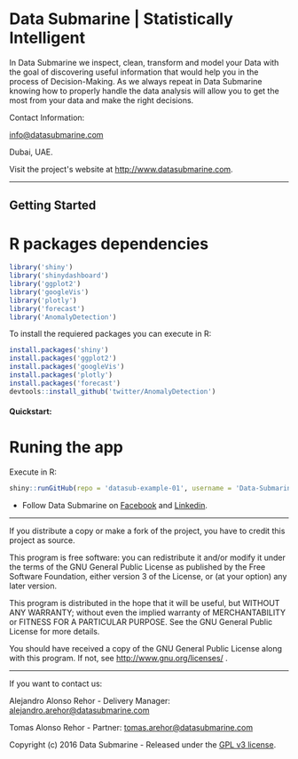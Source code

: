 # Data Submarine | Statistically Intelligent

In Data Submarine we inspect, clean, transform and model your Data with the goal of discovering useful information that would help you in the process of Decision-Making.
As we always repeat in Data Submarine knowing how to properly handle the data analysis will allow you to get the most from your data and make the right decisions.

Contact Information:

info@datasubmarine.com

Dubai, UAE.

Visit the project's website at <http://www.datasubmarine.com>.

***

## Getting Started

R packages dependencies
===

```R
library('shiny')
library('shinydashboard')
library('ggplot2')
library('googleVis')
library('plotly')
library('forecast')
library('AnomalyDetection')
```

To install the requiered packages you can execute in R:

```R
install.packages('shiny')
install.packages('ggplot2')
install.packages('googleVis')
install.packages('plotly')
install.packages('forecast')
devtools::install_github('twitter/AnomalyDetection')
```

#### Quickstart:

Runing the app
===

Execute in R:

```R
shiny::runGitHub(repo = 'datasub-example-01', username = 'Data-Submarine')
```

* Follow Data Submarine on  [Facebook](https://www.facebook.com/Data-Submarine-1688944524675846/) and [Linkedin](http://linkedin.com/).

***

If you distribute a copy or make a fork of the project, you have to credit this project as source.

This program is free software: you can redistribute it and/or modify it under the terms of the GNU General Public License as published by the Free Software Foundation, either version 3 of the License, or (at your option) any later version.

This program is distributed in the hope that it will be useful, but WITHOUT ANY WARRANTY; without even the implied warranty of MERCHANTABILITY or FITNESS FOR A PARTICULAR PURPOSE.  See the GNU General Public License for more details.

You should have received a copy of the GNU General Public License along with this program.  If not, see http://www.gnu.org/licenses/ .

***

If you want to contact us:

Alejandro Alonso Rehor - Delivery Manager: [alejandro.arehor@datasubmarine.com ](mailto:alejandro.arehor@datasubmarine.com)

Tomas Alonso Rehor - Partner:
[tomas.arehor@datasubmarine.com ](mailto:tomas.arehor@datasubmarine.com)

Copyright (c) 2016 Data Submarine - Released under the [GPL v3 license](LICENSE.txt).
